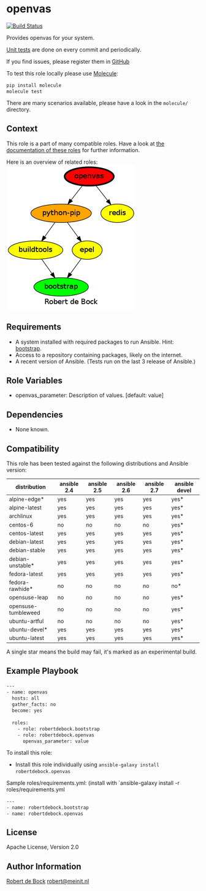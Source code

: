 openvas
=========

[![Build Status](https://travis-ci.org/robertdebock/ansible-role-openvas.svg?branch=master)](https://travis-ci.org/robertdebock/ansible-role-openvas)

Provides openvas for your system.

[Unit tests](https://travis-ci.org/robertdebock/ansible-role-openvas) are done on every commit and periodically.

If you find issues, please register them in [GitHub](https://github.com/robertdebock/ansible-role-openvas/issues)

To test this role locally please use [Molecule](https://github.com/metacloud/molecule):
```
pip install molecule
molecule test
```
There are many scenarios available, please have a look in the `molecule/` directory.

Context
--------
This role is a part of many compatible roles. Have a look at [the documentation of these roles](https://robertdebock.nl/) for further information.

Here is an overview of related roles:
![dependencies](https://raw.githubusercontent.com/robertdebock/drawings/artifacts/openvas.png "Dependency")

Requirements
------------

- A system installed with required packages to run Ansible. Hint: [bootstrap](https://galaxy.ansible.com/robertdebock/bootstrap).
- Access to a repository containing packages, likely on the internet.
- A recent version of Ansible. (Tests run on the last 3 release of Ansible.)

Role Variables
--------------

- openvas_parameter: Description of values. [default: value]

Dependencies
------------

- None known.

Compatibility
-------------

This role has been tested against the following distributions and Ansible version:

|distribution|ansible 2.4|ansible 2.5|ansible 2.6|ansible 2.7|ansible devel|
|------------|-----------|-----------|-----------|-----------|-------------|
|alpine-edge*|yes|yes|yes|yes|yes*|
|alpine-latest|yes|yes|yes|yes|yes*|
|archlinux|yes|yes|yes|yes|yes*|
|centos-6|no|no|no|no|yes*|
|centos-latest|yes|yes|yes|yes|yes*|
|debian-latest|yes|yes|yes|yes|yes*|
|debian-stable|yes|yes|yes|yes|yes*|
|debian-unstable*|yes|yes|yes|yes|yes*|
|fedora-latest|yes|yes|yes|yes|yes*|
|fedora-rawhide*|no|no|no|no|no*|
|opensuse-leap|no|no|no|no|yes*|
|opensuse-tumbleweed|no|no|no|no|yes*|
|ubuntu-artful|no|no|no|no|yes*|
|ubuntu-devel*|yes|yes|yes|yes|yes*|
|ubuntu-latest|yes|yes|yes|yes|yes*|

A single star means the build may fail, it's marked as an experimental build.

Example Playbook
----------------

```
---
- name: openvas
  hosts: all
  gather_facts: no
  become: yes

  roles:
    - role: robertdebock.bootstrap
    - role: robertdebock.openvas
      openvas_parameter: value
```

To install this role:
- Install this role individually using `ansible-galaxy install robertdebock.openvas`

Sample roles/requirements.yml: (install with `ansible-galaxy install -r roles/requirements.yml
```
---
- name: robertdebock.bootstrap
- name: robertdebock.openvas
```

License
-------

Apache License, Version 2.0

Author Information
------------------

[Robert de Bock](https://robertdebock.nl/) <robert@meinit.nl>
